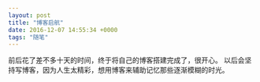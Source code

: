 ```yaml
---
layout: post 
title: "博客启航"
date: 2016-12-07 14:55:34 +0000
tags: "随笔"
---
```


前后花了差不多十天的时间，终于将自己的博客搭建完成了，很开心。
以后会坚持写博客，因为人生太精彩，想用博客来辅助记忆那些逐渐模糊的时光。